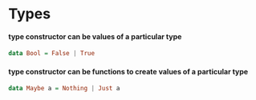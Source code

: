 # Types

#### type constructor can be values of a particular type
````haskell
data Bool = False | True
````

#### type constructor can be functions to create values of a particular type
```haskell
data Maybe a = Nothing | Just a
```
